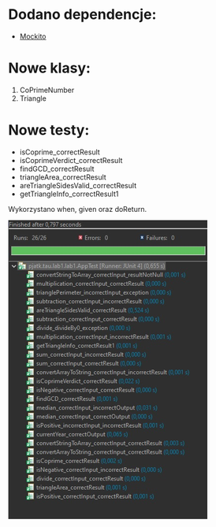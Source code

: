 # Dodano dependencje:
  - [Mockito](https://mvnrepository.com/artifact/org.mockito/mockito-core/3.9.0)

# Nowe klasy:
 1) CoPrimeNumber 
 2) Triangle
 
# Nowe testy:
- isCoprime_correctResult
- isCoprimeVerdict_correctResult
- findGCD_correctResult
- triangleArea_correctResult
- areTriangleSidesValid_correctResult
- getTriangleInfo_correctResult1

Wykorzystano when, given oraz doReturn.

![alt text](img/results.jpg?raw=true "Test results")
